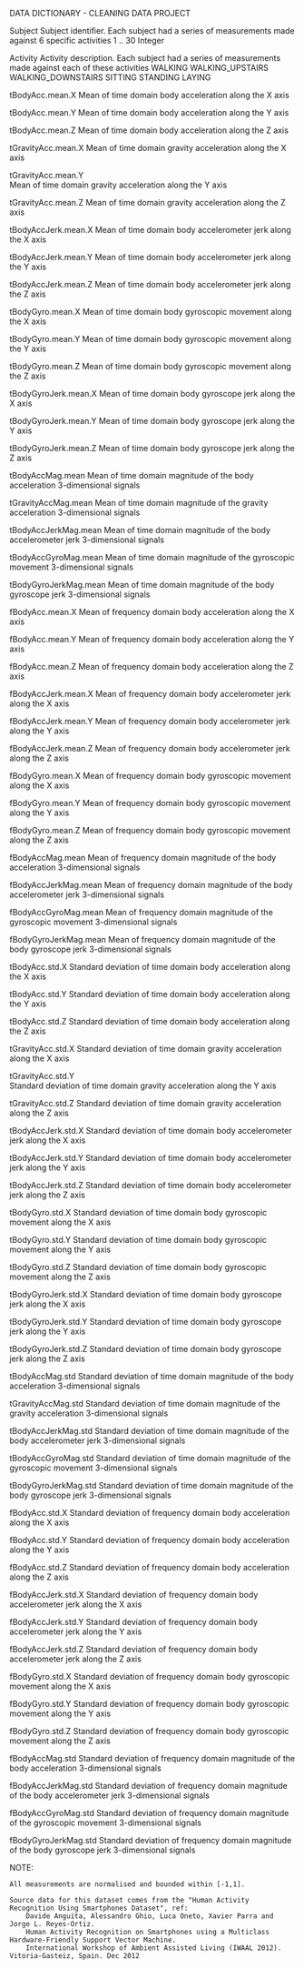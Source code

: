 DATA DICTIONARY - CLEANING DATA PROJECT

Subject
		Subject identifier.  Each subject had a series of measurements made against 6 specific activities
		1 .. 30		Integer
		
Activity
	Activity description.  Each subject had a series of measurements made against each of these activities
		WALKING
		WALKING_UPSTAIRS
		WALKING_DOWNSTAIRS
		SITTING
		STANDING
		LAYING
		
tBodyAcc.mean.X
	Mean of time domain body acceleration along the X axis
		
tBodyAcc.mean.Y
	Mean of time domain body acceleration along the Y axis
		
tBodyAcc.mean.Z
	Mean of time domain body acceleration along the Z axis
		
tGravityAcc.mean.X
	Mean of time domain gravity acceleration along the X axis

tGravityAcc.mean.Y	
	Mean of time domain gravity acceleration along the Y axis 
		
tGravityAcc.mean.Z
	Mean of time domain gravity acceleration along the Z axis
		
tBodyAccJerk.mean.X
	Mean of time domain body accelerometer jerk along the X axis
		
tBodyAccJerk.mean.Y
	Mean of time domain body accelerometer jerk along the Y axis

tBodyAccJerk.mean.Z
	Mean of time domain body accelerometer jerk along the Z axis	

tBodyGyro.mean.X
	Mean of time domain body gyroscopic movement along the X axis
		
tBodyGyro.mean.Y
	Mean of time domain body gyroscopic movement along the Y axis

tBodyGyro.mean.Z
	Mean of time domain body gyroscopic movement along the Z axis	

tBodyGyroJerk.mean.X
	Mean of time domain body gyroscope jerk along the X axis 
		
tBodyGyroJerk.mean.Y
	Mean of time domain body gyroscope jerk along the Y axis 
		
tBodyGyroJerk.mean.Z
	Mean of time domain body gyroscope jerk along the Z axis 		
		
tBodyAccMag.mean
	Mean of time domain magnitude of the body acceleration 3-dimensional signals
		
tGravityAccMag.mean
	Mean of time domain magnitude of the gravity acceleration 3-dimensional signals
		
tBodyAccJerkMag.mean
	Mean of time domain magnitude of the body accelerometer jerk 3-dimensional signals
		
tBodyAccGyroMag.mean
	Mean of time domain magnitude of the gyroscopic movement 3-dimensional signals
		
tBodyGyroJerkMag.mean
	Mean of time domain magnitude of the body gyroscope jerk 3-dimensional signals
		
fBodyAcc.mean.X
	Mean of frequency domain body acceleration along the X axis
		
fBodyAcc.mean.Y
	Mean of frequency domain body acceleration along the Y axis
		
fBodyAcc.mean.Z
	Mean of frequency domain body acceleration along the Z axis	

fBodyAccJerk.mean.X
	Mean of frequency domain body accelerometer jerk along the X axis
		
fBodyAccJerk.mean.Y
	Mean of frequency domain body accelerometer jerk along the Y axis

fBodyAccJerk.mean.Z
	Mean of frequency domain body accelerometer jerk along the Z axis	

fBodyGyro.mean.X
	Mean of frequency domain body gyroscopic movement along the X axis
		
fBodyGyro.mean.Y
	Mean of frequency domain body gyroscopic movement along the Y axis

fBodyGyro.mean.Z
	Mean of frequency domain body gyroscopic movement along the Z axis	

fBodyAccMag.mean
	Mean of frequency domain magnitude of the body acceleration 3-dimensional signals
		
fBodyAccJerkMag.mean
	Mean of frequency domain magnitude of the body accelerometer jerk 3-dimensional signals
		
fBodyAccGyroMag.mean
	Mean of frequency domain magnitude of the gyroscopic movement 3-dimensional signals
		
fBodyGyroJerkMag.mean
	Mean of frequency domain magnitude of the body gyroscope jerk 3-dimensional signals	

tBodyAcc.std.X
	Standard deviation of time domain body acceleration along the X axis
		
tBodyAcc.std.Y
	Standard deviation of time domain body acceleration along the Y axis
		
tBodyAcc.std.Z
	Standard deviation of time domain body acceleration along the Z axis
		
tGravityAcc.std.X
	Standard deviation of time domain gravity acceleration along the X axis

tGravityAcc.std.Y	
	Standard deviation of time domain gravity acceleration along the Y axis 
		
tGravityAcc.std.Z
	Standard deviation of time domain gravity acceleration along the Z axis
		
tBodyAccJerk.std.X
	Standard deviation of time domain body accelerometer jerk along the X axis
		
tBodyAccJerk.std.Y
	Standard deviation of time domain body accelerometer jerk along the Y axis

tBodyAccJerk.std.Z
	Standard deviation of time domain body accelerometer jerk along the Z axis	

tBodyGyro.std.X
	Standard deviation of time domain body gyroscopic movement along the X axis
		
tBodyGyro.std.Y
	Standard deviation of time domain body gyroscopic movement along the Y axis

tBodyGyro.std.Z
	Standard deviation of time domain body gyroscopic movement along the Z axis	

tBodyGyroJerk.std.X
	Standard deviation of time domain body gyroscope jerk along the X axis 
		
tBodyGyroJerk.std.Y
	Standard deviation of time domain body gyroscope jerk along the Y axis 
		
tBodyGyroJerk.std.Z
	Standard deviation of time domain body gyroscope jerk along the Z axis 		
		
tBodyAccMag.std
	Standard deviation of time domain magnitude of the body acceleration 3-dimensional signals
		
tGravityAccMag.std
	Standard deviation of time domain magnitude of the gravity acceleration 3-dimensional signals
		
tBodyAccJerkMag.std
	Standard deviation of time domain magnitude of the body accelerometer jerk 3-dimensional signals
		
tBodyAccGyroMag.std
	Standard deviation of time domain magnitude of the gyroscopic movement 3-dimensional signals
		
tBodyGyroJerkMag.std
	Standard deviation of time domain magnitude of the body gyroscope jerk 3-dimensional signals
		
fBodyAcc.std.X
	Standard deviation of frequency domain body acceleration along the X axis
		
fBodyAcc.std.Y
	Standard deviation of frequency domain body acceleration along the Y axis
		
fBodyAcc.std.Z
	Standard deviation of frequency domain body acceleration along the Z axis	

fBodyAccJerk.std.X
	Standard deviation of frequency domain body accelerometer jerk along the X axis
		
fBodyAccJerk.std.Y
	Standard deviation of frequency domain body accelerometer jerk along the Y axis

fBodyAccJerk.std.Z
	Standard deviation of frequency domain body accelerometer jerk along the Z axis	

fBodyGyro.std.X
	Standard deviation of frequency domain body gyroscopic movement along the X axis
		
fBodyGyro.std.Y
	Standard deviation of frequency domain body gyroscopic movement along the Y axis

fBodyGyro.std.Z
	Standard deviation of frequency domain body gyroscopic movement along the Z axis	

fBodyAccMag.std
	Standard deviation of frequency domain magnitude of the body acceleration 3-dimensional signals
		
fBodyAccJerkMag.std
	Standard deviation of frequency domain magnitude of the body accelerometer jerk 3-dimensional signals
		
fBodyAccGyroMag.std
	Standard deviation of frequency domain magnitude of the gyroscopic movement 3-dimensional signals
		
fBodyGyroJerkMag.std
	Standard deviation of frequency domain magnitude of the body gyroscope jerk 3-dimensional signals	


NOTE:

	All measurements are normalised and bounded within [-1,1].

	Source data for this dataset comes from the "Human Activity Recognition Using Smartphones Dataset", ref:
		Davide Anguita, Alessandro Ghio, Luca Oneto, Xavier Parra and Jorge L. Reyes-Ortiz. 
		Human Activity Recognition on Smartphones using a Multiclass Hardware-Friendly Support Vector Machine. 
		International Workshop of Ambient Assisted Living (IWAAL 2012). Vitoria-Gasteiz, Spain. Dec 2012
